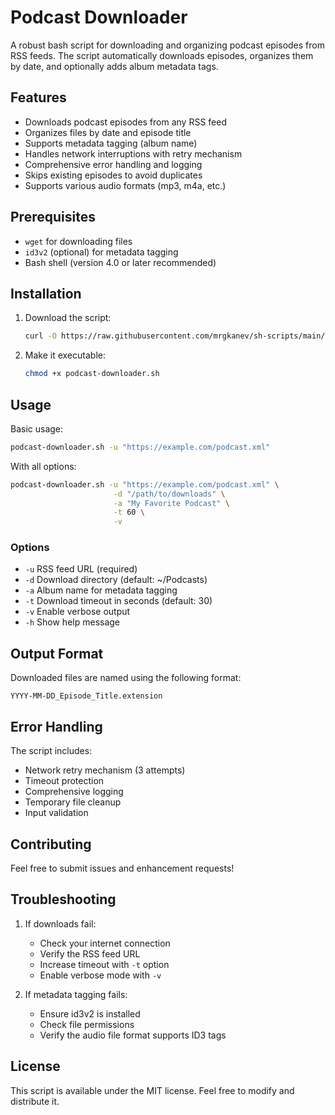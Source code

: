 # Podcast Downloader

A robust bash script for downloading and organizing podcast episodes from RSS feeds. The script automatically downloads episodes, organizes them by date, and optionally adds album metadata tags.

## Features

- Downloads podcast episodes from any RSS feed
- Organizes files by date and episode title
- Supports metadata tagging (album name)
- Handles network interruptions with retry mechanism
- Comprehensive error handling and logging
- Skips existing episodes to avoid duplicates
- Supports various audio formats (mp3, m4a, etc.)

## Prerequisites

- `wget` for downloading files
- `id3v2` (optional) for metadata tagging
- Bash shell (version 4.0 or later recommended)

## Installation

1. Download the script:

   ```bash
   curl -O https://raw.githubusercontent.com/mrgkanev/sh-scripts/main/podcast-downloader/podcast-downloader.sh
   ```

2. Make it executable:

   ```bash
   chmod +x podcast-downloader.sh
   ```

## Usage

Basic usage:

```bash
podcast-downloader.sh -u "https://example.com/podcast.xml"
```

With all options:

```bash
podcast-downloader.sh -u "https://example.com/podcast.xml" \
                       -d "/path/to/downloads" \
                       -a "My Favorite Podcast" \
                       -t 60 \
                       -v
```

### Options

- `-u` RSS feed URL (required)
- `-d` Download directory (default: ~/Podcasts)
- `-a` Album name for metadata tagging
- `-t` Download timeout in seconds (default: 30)
- `-v` Enable verbose output
- `-h` Show help message

## Output Format

Downloaded files are named using the following format:

```
YYYY-MM-DD_Episode_Title.extension
```

## Error Handling

The script includes:

- Network retry mechanism (3 attempts)
- Timeout protection
- Comprehensive logging
- Temporary file cleanup
- Input validation

## Contributing

Feel free to submit issues and enhancement requests!

## Troubleshooting

1. If downloads fail:
   - Check your internet connection
   - Verify the RSS feed URL
   - Increase timeout with `-t` option
   - Enable verbose mode with `-v`

2. If metadata tagging fails:
   - Ensure id3v2 is installed
   - Check file permissions
   - Verify the audio file format supports ID3 tags

## License

This script is available under the MIT license. Feel free to modify and distribute it.
